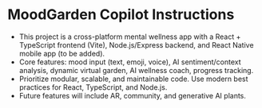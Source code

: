 <!-- Use this file to provide workspace-specific custom instructions to Copilot. For more details, visit https://code.visualstudio.com/docs/copilot/copilot-customization#_use-a-githubcopilotinstructionsmd-file -->

# MoodGarden Copilot Instructions
- This project is a cross-platform mental wellness app with a React + TypeScript frontend (Vite), Node.js/Express backend, and React Native mobile app (to be added).
- Core features: mood input (text, emoji, voice), AI sentiment/context analysis, dynamic virtual garden, AI wellness coach, progress tracking.
- Prioritize modular, scalable, and maintainable code. Use modern best practices for React, TypeScript, and Node.js.
- Future features will include AR, community, and generative AI plants.
